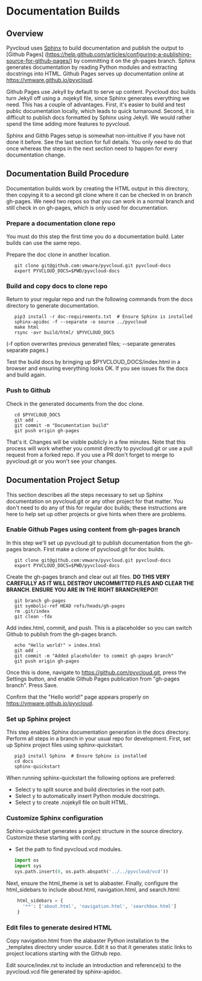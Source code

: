 # Documentation Builds

## Overview

Pyvcloud uses [Sphinx](http://www.sphinx-doc.org/en/stable/index.html)
to build documentation and publish the output to [Github Pages]
(https://help.github.com/articles/configuring-a-publishing-source-for-github-pages/)
by committing it on the gh-pages branch. Sphinx generates documentation
by reading Python modules and extracting docstrings into HTML. Github
Pages serves up documentation online at https://vmware.github.io/pyvcloud.

Github Pages use Jekyll by default to serve up content. Pyvcloud doc
builds turn Jekyll off using a .nojekyll file, since Sphinx generates
everything we need.  This has a couple of advantages. First, it's
easier to build and test public documentation locally, which leads to
quick turnaround.  Second, it is difficult to publish docs formatted by
Sphinx using Jekyll.  We would rather spend the time adding more features
to pyvcloud.

Sphinx and Githb Pages setup is somewhat non-intuitive if you have not
done it before. See the last section for full details. You only need to
do that once whereas the steps in the next section need to happen for
every documentation change.

## Documentation Build Procedure

Documentation builds work by creating the HTML output in this directory,
then copying it to a second git clone where it can be checked in on
branch gh-pages.  We need two repos so that you can work in a normal branch
and still check in on gh-pages, which is only used for documentation. 

### Prepare a documentation clone repo ###

You must do this step the first time you do a documentation build.  Later
builds can use the same repo. 

Prepare the doc clone in another location. 
```shell
   git clone git@github.com:vmware/pyvcloud.git pyvcloud-docs
   export PYVCLOUD_DOCS=$PWD/pyvcloud-docs
```

### Build and copy docs to clone repo ###

Return to your regular repo and run the following commands from the 
docs directory to generate documentation.  
```shell
   pip3 install -r doc-requirements.txt  # Ensure Sphinx is installed
   sphinx-apidoc -f --separate -o source ../pyvcloud
   make html
   rsync -avr build/html/ $PYVCLOUD_DOCS
```

(-f option overwrites previous generated files; --separate generates 
separate pages.)

Test the build docs by bringing up $PYVCLOUD_DOCS/index.html in a browser
and ensuring everything looks OK.  If you see issues fix the docs and build
again. 

### Push to Github ###

Check in the generated documents from the doc clone. 
```shell
   cd $PYVCLOUD_DOCS
   git add .
   git commit -m "Documentation build"
   git push origin gh-pages
```   

That's it. Changes will be visible publicly in a few minutes.  Note that
this process will work whether you commit directly to pyvcloud.git or
use a pull request from a forked repo.  If you use a PR don't forget to
merge to pyvcloud.git or you won't see your changes.

## Documentation Project Setup

This section describes all the steps necessary to set up Sphinx
documentation on pyvcloud.git or any other project for that matter.
You don't need to do any of this for regular doc builds; these
instructions are here to help set up other projects or give hints when
there are problems.

### Enable Github Pages using content from gh-pages branch

In this step we'll set up pyvcloud.git to publish documentation from 
the gh-pages branch.  First make a clone of pyvcloud.git for doc builds. 

```shell
   git clone git@github.com:vmware/pyvcloud.git pyvcloud-docs
   export PYVCLOUD_DOCS=$PWD/pyvcloud-docs
```

Create the gh-pages branch and clear out all files.  **DO THIS VERY 
CAREFULLY AS IT WILL DESTROY UNCOMMITTED FILES AND CLEAR THE BRANCH. 
ENSURE YOU ARE IN THE RIGHT BRANCH/REPO!!**

```shell
   git branch gh-pages
   git symbolic-ref HEAD refs/heads/gh-pages
   rm .git/index
   git clean -fdx
```

Add index.html, commit, and push.  This is a placeholder so you can
switch Github to publish from the gh-pages branch.

```shell
   echo "Hello world!" > index.html
   git add .
   git commit -m "Added placeholder to commit gh-pages branch"
   git push origin gh-pages
```

Once this is done, navigate to https://github.com/pyvcloud.git, press
the Settings button, and enable Github Pages publication from "gh-pages
branch". Press Save. 

Confirm that the "Hello world!" page appears properly on 
https://vmware.github.io/pyvcloud.

### Set up Sphinx project

This step enables Sphinx documentation generation in the docs 
directory. Perform all steps in a branch in your usual repo for 
development.  First, set up Sphinx project files using sphinx-quickstart. 

```shell
   pip3 install Sphinx  # Ensure Sphinx is installed
   cd docs
   sphinx-quickstart
```

When running sphinx-quickstart the following options are preferred:

* Select y to split source and build directories in the root path.
* Select y to automatically insert Python module docstrings.
* Select y to create .nojekyll file on built HTML.

### Customize Sphinx configuration

Sphinx-quickstart generates a project structure in the source directory.  
Customize these starting with conf.py. 

* Set the path to find pyvcloud.vcd modules.
```python
   import os
   import sys
   sys.path.insert(0, os.path.abspath('../../pyvcloud/vcd'))
```

Next, ensure the html_theme is set to alabaster. Finally, configure the
html_sidebars to include about.html, navigation.html, and search.html:
```python
    html_sidebars = {
      '**': ['about.html', 'navigation.html', 'searchbox.html']
    }
```

### Edit files to generate desired HTML

Copy navigation.html from the alabaster Python installation to the \_templates
directory under source.  Edit it so that it generates static links to
project locations starting with the Github repo.

Edit source/index.rst to include an introduction and reference(s) to the 
pyvcloud.vcd file generated by sphinx-apidoc.  

